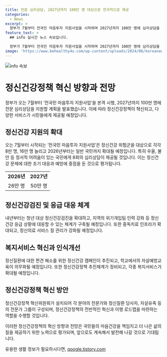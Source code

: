 ```yaml
---
title: 전문 심리상담, 2027년까지 100만 명 대상으로 전국적으로 제공
categories:
  - News
excerpt: >
  정부가 7월부터 전국민 마음투자 지원사업을 시작하며 2027년까지 100만 명에 심리상담을 지원한다. 특히 8회 무료상담(최대 64만원 상당)을 제공하고, 자립준비청년과 보호연장아동은 전액 면제된다. 또한 SNS를 통해 누구나 언제든지 마음건강 자가진단을 할 수 있도록 하며, 정신건강정책 혁신위원회가 정책방향을 마련할 계획이다. 이에 대통령이 우울과 불안을 조기에 발견해 예방하는 것이 중요하다고 강조했다. 추가로 정신응급 및 치료체계 재정비, 온전한 회복을 위한 복지서비스 혁신, 인식개선 및 정신건강 정책 추진체계 정비 등도 강화할 예정이다.
feature_text: >
  ## info 실시간 뉴스 속보입니다.

  정부가 7월부터 전국민 마음투자 지원사업을 시작하며 2027년까지 100만 명에 심리상담을 지원한다. 특히 8회 무료상담(최대 64만원 상당)을 제공하고, 자립준비청년과 보호연장아동은 전액 면제된다. 또한 SNS를 통해 누구나 언제든지 마음건강 자가진단을 할 수 있도록 하며, 정신건강정책 혁신위원회가 정책방향을 마련할 계획이다. 이에 대통령이 우울과 불안을 조기에 발견해 예방하는 것이 중요하다고 강조했다. 추가로 정신응급 및 치료체계 재정비, 온전한 회복을 위한 복지서비스 혁신, 인식개선 및 정신건강 정책 추진체계 정비 등도 강화할 예정이다.
image: 'https://www.behealthy4u.com/wp-content/uploads/2024/06/koreanews.jpg'
---
```


<p><img src="https://www.behealthy4u.com/wp-content/uploads/2024/06/koreanews.jpg" alt="info 속보" /></p>

<h1>정신건강정책 혁신 방향과 전망</h1>

<p data-ke-size="size16">정부가 오는 7월부터 ‘전국민 마음투자 지원사업’을 본격 시행, 2027년까지 100만 명에 전문 심리상담을 지원할 계획을 발표했습니다. 이에 따라 정신건강정책이 혁신되고, 다양한 서비스가 시민들에게 제공될 예정입니다.</p>

<h2>정신건강 지원의 확대</h2>

<p data-ke-size="size16">오는 7월부터 시작되는 ‘전국민 마음투자 지원사업’은 정신건강 위험군을 대상으로 각각 8만 명, 16만 명 늘리고 2026년부터는 일반 국민까지 확대될 예정입니다. 특히 우울, 불안 등 정서적 어려움이 있는 국민에게 8회의 심리상담이 제공될 것입니다. 이는 정신건강 문제에 대한 조기 대응과 예방에 중점을 둔 것으로 평가됩니다.</p>

<table>
  <tr>
    <td style="text-align: center; height: 17px;"><b>2026년</b></td>
    <td style="text-align: center; height: 17px;"><b>2027년</b></td>
  </tr>
  <tr>
    <td style="text-align: center; height: 17px;">26만 명</td>
    <td style="text-align: center; height: 17px;">50만 명</td>
  </tr>
</table>

<h2>정신건강검진 및 응급 대응 체계</h2>

<p data-ke-size="size16">내년부터는 청년 대상 정신건강검진을 확대하고, 지역의 위기개입팀 인력 강화 등 정신건강 응급 상황에 대응할 수 있는 체계가 구축될 예정입니다. 또한 중독치료 인프라가 확대되고, 정신의료 서비스 질 관리가 강화될 예정입니다.</p>

<h2>복지서비스 혁신과 인식개선</h2>

<p data-ke-size="size16">정신질환에 대한 편견 해소를 위한 정신건강 캠페인이 추진되고, 학교에서의 자살예방교육이 의무화될 예정입니다. 또한 정신건강정책 추진체계가 정비되고, 각종 복지서비스가 확대될 예정입니다.</p>

<h2>정신건강정책 혁신 방안</h2>

<p data-ke-size="size16">정신건강정책 혁신위원회가 설치되어 각 분야의 전문가와 정신질환 당사자, 자살유족 등의 전문가 그룹이 구성되며, 정신건강정책의 전반적인 혁신과 이행 로드맵을 마련하는 역할을 수행할 것입니다.</p>

<p data-ke-size="size16">이러한 정신건강정책의 혁신 방향과 전망은 국민들의 마음건강을 책임지고 더 나은 삶의 질을 제공하기 위한 노력으로 평가되며, 앞으로도 계속해서 발전해 나갈 것으로 기대됩니다.</p>
유용한 생활 정보가 필요하시다면, <a href="https://qoogle.tistory.com" rel="dofollow">qoogle.tistory.com</a>


